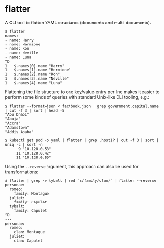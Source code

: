 # flatter

A CLI tool to flatten YAML structures (documents and multi-documents).

```
$ flatter
names:
- name: Harry
- name: Hermione
- name: Ron
- name: Neville
- name: Luna
^D
1	$.names[0].name	"Harry"
1	$.names[1].name	"Hermione"
1	$.names[2].name	"Ron"
1	$.names[3].name	"Neville"
1	$.names[4].name	"Luna"
```

Flattening the file structure to one key/value-entry per line makes it
easier to perform some kinds of queries with standard Unix-like CLI
tooling, e.g.:

```
$ flatter --format=json < factbook.json | grep government.capital.name | cut -f 3 | sort | head -5
"Abu Dhabi"
"Abuja"
"Accra"
"Adamstown"
"Addis Ababa"
```

```
$ kubectl get pod -o yaml | flatter | grep .hostIP | cut -f 3 | sort | uniq -c | sort -n
      9 "10.128.0.58"
     11 "10.128.0.42"
     11 "10.128.0.59"
```

Using the `--reverse` argument, this approach can also be used for
transformations:

```
$ flatter | grep -v tybalt | sed "s/family/clan/" | flatter --reverse
personae:
  romeo:
    family: Montague
  juliet:
    family: Capulet
  tybalt:
    family: Capulet
^D
---
personae:
  romeo:
    clan: Montague
  juliet:
    clan: Capulet
```
